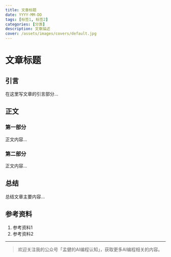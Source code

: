 ```yaml
---
title: 文章标题
date: YYYY-MM-DD
tags: [标签1, 标签2]
categories: [分类]
description: 文章描述
cover: /assets/images/covers/default.jpg
---
```


# 文章标题

## 引言
在这里写文章的引言部分...

## 正文
### 第一部分
正文内容...

### 第二部分
正文内容...

## 总结
总结文章主要内容...

## 参考资料
1. 参考资料1
2. 参考资料2

---
> 欢迎关注我的公众号「孟健的AI编程认知」，获取更多AI编程相关的内容。 
